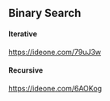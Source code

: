 ## Binary Search

#### Iterative
https://ideone.com/79uJ3w

#### Recursive
https://ideone.com/6AOKog
